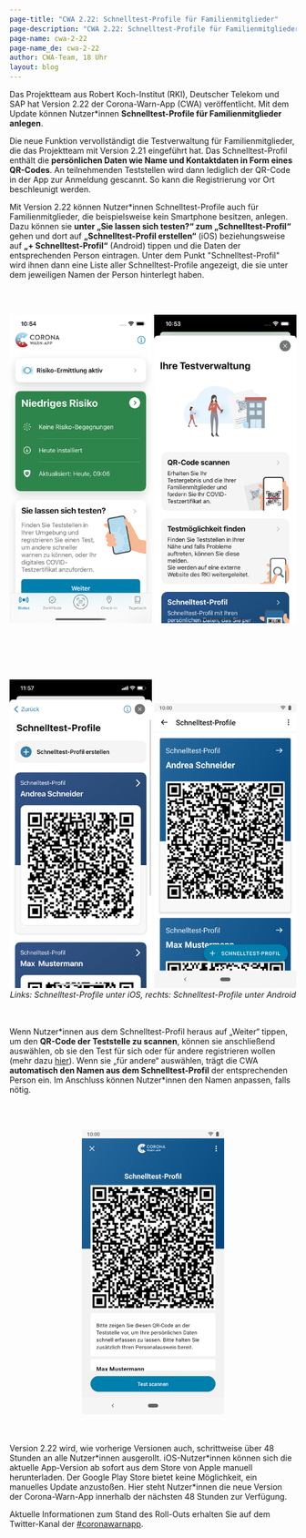 ```yaml
---
page-title: "CWA 2.22: Schnelltest-Profile für Familienmitglieder"
page-description: "CWA 2.22: Schnelltest-Profile für Familienmitglieder"
page-name: cwa-2-22
page-name_de: cwa-2-22
author: CWA-Team, 18 Uhr
layout: blog
---
```


Das Projektteam aus Robert Koch-Institut (RKI), Deutscher Telekom und SAP hat Version 2.22 der Corona-Warn-App (CWA) veröffentlicht. Mit dem Update können Nutzer*innen **Schnelltest-Profile für Familienmitglieder anlegen**.

<!-- overview -->

Die neue Funktion vervollständigt die Testverwaltung für Familienmitglieder, die das Projektteam mit Version 2.21 eingeführt hat. Das Schnelltest-Profil enthält die **persönlichen Daten wie Name und Kontaktdaten in Form eines QR-Codes**. An teilnehmenden Teststellen wird dann lediglich der QR-Code in der App zur Anmeldung gescannt. So kann die Registrierung vor Ort beschleunigt werden.

Mit Version 2.22 können Nutzer\*innen Schnelltest-Profile auch für Familienmitglieder, die beispielsweise kein Smartphone besitzen, anlegen. Dazu können sie **unter „Sie lassen sich testen?“ zum „Schnelltest-Profil“** gehen und dort auf **„Schnelltest-Profil erstellen“** (iOS) beziehungsweise auf **„+ Schnelltest-Profil“** (Android) tippen und die Daten der entsprechenden Person eintragen. Unter dem Punkt "Schnelltest-Profil" wird ihnen dann eine Liste aller Schnelltest-Profile angezeigt, die sie unter dem jeweiligen Namen der Person hinterlegt haben. 


<br></br>
<center> 
<img src="./schnelltestprofil-familie(1).png" title="Startbildschirm" style="align: center" width=250> <img src="./schnelltestprofil-familie(2).png" title="Schnelltest-Profil" style="align: center" width=250> 
</center>
<br></br>


<br></br>
<center> 
<img src="./schnelltestprofil-familie(3).png" title="Schnelltest-Profil" style="align: center" width=250> <img src="./schnelltestprofil-familie-android(3).png" title="StartbilSchnelltest-Profildschirm" style="align: center" width=250> 
<figcaption aria-hidden="true"><em>Links: Schnelltest-Profile unter iOS, rechts: Schnelltest-Profile unter Android</em></figcaption>
</center>
<br></br>

Wenn Nutzer\*innen aus dem Schnelltest-Profil heraus auf „Weiter“ tippen, um den **QR-Code der Teststelle zu scannen**, können sie anschließend auswählen, ob sie den Test für sich oder für andere registrieren wollen (mehr dazu [hier](/de/blog/2022-04-19-cwa-2-21/)). Wenn sie „für andere“ auswählen, trägt die CWA **automatisch den Namen aus dem Schnelltest-Profil** der entsprechenden Person ein. Im Anschluss können Nutzer*innen den Namen anpassen, falls nötig. 

<br></br>
<center> 
<img src="./schnelltestprofil-familie(4).png" title="QR Code scannen" style="align: center" width=250> 
</center>
<br></br>

Version 2.22 wird, wie vorherige Versionen auch, schrittweise über 48 Stunden an alle Nutzer\*innen ausgerollt. iOS-Nutzer\*innen können sich die aktuelle App-Version ab sofort aus dem Store von Apple manuell herunterladen. Der Google Play Store bietet keine Möglichkeit, ein manuelles Update anzustoßen. Hier steht Nutzer\*innen die neue Version der Corona-Warn-App innerhalb der nächsten 48 Stunden zur Verfügung.

Aktuelle Informationen zum Stand des Roll-Outs erhalten Sie auf dem Twitter-Kanal der [#coronawarnapp](https://twitter.com/coronawarnapp).
